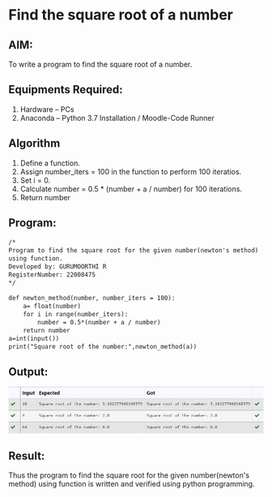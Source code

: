 # Find the square root of a number

## AIM:
To write a program to find the square root of a number.

## Equipments Required:
1. Hardware – PCs
2. Anaconda – Python 3.7 Installation / Moodle-Code Runner

## Algorithm
1. Define a function.
2. Assign number_iters = 100 in the function to perform 100 iteratios.
3. Set i = 0.
4. Calculate  number = 0.5 * (number + a / number) for 100 iterations.
5. Return number

## Program:
```
/*
Program to find the square root for the given number(newton's method) using function.
Developed by: GURUMOORTHI R
RegisterNumber: 22008475 
*/
```
```
def newton_method(number, number_iters = 100):
    a= float(number)
    for i in range(number_iters):
        number = 0.5*(number + a / number)
    return number
a=int(input())
print("Square root of the number:",newton_method(a))
```

## Output:
![square root](/Screenshot%202023-01-18%20200523.jpg)


## Result:
Thus the program to find the square root for the given number(newton's method) using function is written and verified using python programming.
